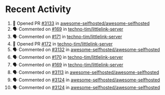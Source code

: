 # Recent Activity 

<!--START_SECTION:activity-->
1. 💪 Opened PR [#3133](https://github.com/awesome-selfhosted/awesome-selfhosted/pull/3133) in [awesome-selfhosted/awesome-selfhosted](https://github.com/awesome-selfhosted/awesome-selfhosted)
2. 🗣 Commented on [#169](https://github.com/techno-tim/littlelink-server/issues/169) in [techno-tim/littlelink-server](https://github.com/techno-tim/littlelink-server)
3. 🗣 Commented on [#171](https://github.com/techno-tim/littlelink-server/issues/171) in [techno-tim/littlelink-server](https://github.com/techno-tim/littlelink-server)
4. 💪 Opened PR [#172](https://github.com/techno-tim/littlelink-server/pull/172) in [techno-tim/littlelink-server](https://github.com/techno-tim/littlelink-server)
5. 🗣 Commented on [#3132](https://github.com/awesome-selfhosted/awesome-selfhosted/issues/3132) in [awesome-selfhosted/awesome-selfhosted](https://github.com/awesome-selfhosted/awesome-selfhosted)
6. 🗣 Commented on [#170](https://github.com/techno-tim/littlelink-server/issues/170) in [techno-tim/littlelink-server](https://github.com/techno-tim/littlelink-server)
7. 🗣 Commented on [#169](https://github.com/techno-tim/littlelink-server/issues/169) in [techno-tim/littlelink-server](https://github.com/techno-tim/littlelink-server)
8. 🗣 Commented on [#3113](https://github.com/awesome-selfhosted/awesome-selfhosted/issues/3113) in [awesome-selfhosted/awesome-selfhosted](https://github.com/awesome-selfhosted/awesome-selfhosted)
9. 🗣 Commented on [#3124](https://github.com/awesome-selfhosted/awesome-selfhosted/issues/3124) in [awesome-selfhosted/awesome-selfhosted](https://github.com/awesome-selfhosted/awesome-selfhosted)
10. 🗣 Commented on [#3124](https://github.com/awesome-selfhosted/awesome-selfhosted/issues/3124) in [awesome-selfhosted/awesome-selfhosted](https://github.com/awesome-selfhosted/awesome-selfhosted)
<!--END_SECTION:activity-->
